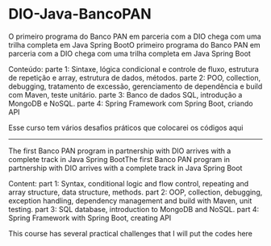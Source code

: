 # DIO-Java-BancoPAN
O primeiro programa do Banco PAN em parceria com a DIO chega com uma trilha completa em Java Spring BootO primeiro programa do Banco PAN em parceria com a DIO chega com uma trilha completa em Java Spring Boot

Conteúdo: 
parte 1: Sintaxe, lógica condicional e controle de fluxo, estrutura de repetição e array, estrutura de dados, métodos. 
parte 2: POO, collection, debugging, tratamento de excessão, gerenciamento de dependência e build com Maven, teste unitário.
parte 3: Banco de dados SQL, introdução a MongoDB e NoSQL.
parte 4: Spring Framework com Spring Boot, criando API 
          
Esse curso tem vários desafios práticos que colocarei os códigos aqui

----------------------------------------------------------------------------------------------------------------------------------------

The first Banco PAN program in partnership with DIO arrives with a complete track in Java Spring BootThe first Banco PAN program in partnership with DIO arrives with a complete track in Java Spring Boot

Content:
part 1: Syntax, conditional logic and flow control, repeating and array structure, data structure, methods.
part 2: OOP, collection, debugging, exception handling, dependency management and build with Maven, unit testing.
part 3: SQL database, introduction to MongoDB and NoSQL.
part 4: Spring Framework with Spring Boot, creating API
          
This course has several practical challenges that I will put the codes here
